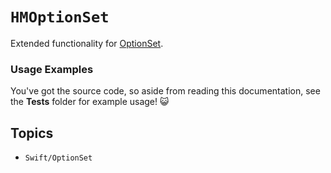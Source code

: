 # ``HMOptionSet``

Extended functionality for [OptionSet](https://developer.apple.com/documentation/swift/optionset).

### Usage Examples

You've got the source code, so aside from reading this documentation, see the **Tests** folder for example usage! 😺

## Topics

- ``Swift/OptionSet``
